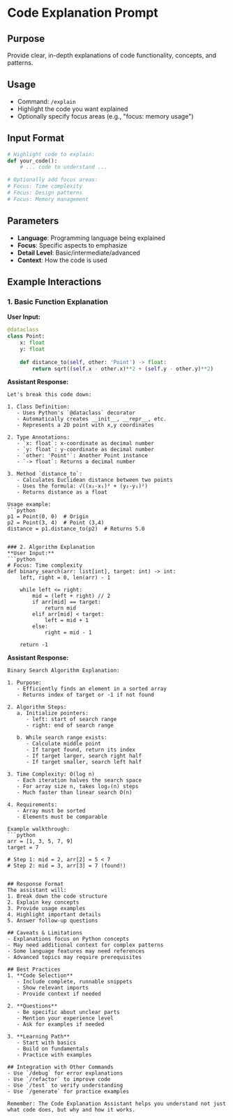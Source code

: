 # Code Explanation Prompt

## Purpose
Provide clear, in-depth explanations of code functionality, concepts, and patterns.

## Usage
- Command: `/explain`
- Highlight the code you want explained
- Optionally specify focus areas (e.g., "focus: memory usage")

## Input Format
```python
# Highlight code to explain:
def your_code():
    # ... code to understand ...

# Optionally add focus areas:
# Focus: Time complexity
# Focus: Design patterns
# Focus: Memory management
```

## Parameters
- **Language**: Programming language being explained
- **Focus**: Specific aspects to emphasize
- **Detail Level**: Basic/intermediate/advanced
- **Context**: How the code is used

## Example Interactions

### 1. Basic Function Explanation
**User Input:**
```python
@dataclass
class Point:
    x: float
    y: float
    
    def distance_to(self, other: 'Point') -> float:
        return sqrt((self.x - other.x)**2 + (self.y - other.y)**2)
```

**Assistant Response:**
```
Let's break this code down:

1. Class Definition:
   - Uses Python's `@dataclass` decorator
   - Automatically creates __init__, __repr__, etc.
   - Represents a 2D point with x,y coordinates

2. Type Annotations:
   - `x: float`: x-coordinate as decimal number
   - `y: float`: y-coordinate as decimal number
   - `other: 'Point'`: Another Point instance
   - `-> float`: Returns a decimal number

3. Method `distance_to`:
   - Calculates Euclidean distance between two points
   - Uses the formula: √((x₂-x₁)² + (y₂-y₁)²)
   - Returns distance as a float

Usage example:
```python
p1 = Point(0, 0)  # Origin
p2 = Point(3, 4)  # Point (3,4)
distance = p1.distance_to(p2)  # Returns 5.0
```
```

### 2. Algorithm Explanation
**User Input:**
```python
# Focus: Time complexity
def binary_search(arr: list[int], target: int) -> int:
    left, right = 0, len(arr) - 1
    
    while left <= right:
        mid = (left + right) // 2
        if arr[mid] == target:
            return mid
        elif arr[mid] < target:
            left = mid + 1
        else:
            right = mid - 1
            
    return -1
```

**Assistant Response:**
```
Binary Search Algorithm Explanation:

1. Purpose:
   - Efficiently finds an element in a sorted array
   - Returns index of target or -1 if not found

2. Algorithm Steps:
   a. Initialize pointers:
      - left: start of search range
      - right: end of search range
   
   b. While search range exists:
      - Calculate middle point
      - If target found, return its index
      - If target larger, search right half
      - If target smaller, search left half

3. Time Complexity: O(log n)
   - Each iteration halves the search space
   - For array size n, takes log₂(n) steps
   - Much faster than linear search O(n)

4. Requirements:
   - Array must be sorted
   - Elements must be comparable

Example walkthrough:
```python
arr = [1, 3, 5, 7, 9]
target = 7

# Step 1: mid = 2, arr[2] = 5 < 7
# Step 2: mid = 3, arr[3] = 7 (found!)
```
```

## Response Format
The assistant will:
1. Break down the code structure
2. Explain key concepts
3. Provide usage examples
4. Highlight important details
5. Answer follow-up questions

## Caveats & Limitations
- Explanations focus on Python concepts
- May need additional context for complex patterns
- Some language features may need references
- Advanced topics may require prerequisites

## Best Practices
1. **Code Selection**
   - Include complete, runnable snippets
   - Show relevant imports
   - Provide context if needed

2. **Questions**
   - Be specific about unclear parts
   - Mention your experience level
   - Ask for examples if needed

3. **Learning Path**
   - Start with basics
   - Build on fundamentals
   - Practice with examples

## Integration with Other Commands
- Use `/debug` for error explanations
- Use `/refactor` to improve code
- Use `/test` to verify understanding
- Use `/generate` for practice examples

Remember: The Code Explanation Assistant helps you understand not just what code does, but why and how it works. 